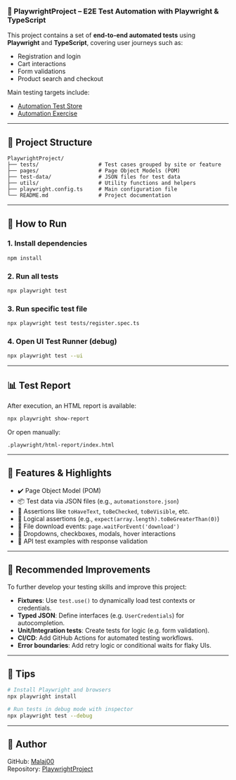 ### 🎯 PlaywrightProject – E2E Test Automation with Playwright & TypeScript

This project contains a set of **end-to-end automated tests** using **Playwright** and **TypeScript**, covering user journeys such as:

- Registration and login
- Cart interactions
- Form validations
- Product search and checkout

Main testing targets include:

- [Automation Test Store](https://automationteststore.com/)
- [Automation Exercise](https://automationexercise.com/)

---

## 📁 Project Structure

```
PlaywrightProject/
├── tests/                   # Test cases grouped by site or feature
├── pages/                   # Page Object Models (POM)
├── test-data/               # JSON files for test data
├── utils/                   # Utility functions and helpers
├── playwright.config.ts     # Main configuration file
└── README.md                # Project documentation
```

---

## 🚀 How to Run

### 1. Install dependencies

```bash
npm install
```

### 2. Run all tests

```bash
npx playwright test
```

### 3. Run specific test file

```bash
npx playwright test tests/register.spec.ts
```

### 4. Open UI Test Runner (debug)

```bash
npx playwright test --ui
```

---

## 📊 Test Report

After execution, an HTML report is available:

```bash
npx playwright show-report
```

Or open manually:

```
.playwright/html-report/index.html
```

---

## 🧰 Features & Highlights

- ✔️ Page Object Model (POM)
- 📦 Test data via JSON files (e.g., `automationstore.json`)
- 🎯 Assertions like `toHaveText`, `toBeChecked`, `toBeVisible`, etc.
- 🧠 Logical assertions (e.g., `expect(array.length).toBeGreaterThan(0)`)
- 🎯 File download events: `page.waitForEvent('download')`
- 🔽 Dropdowns, checkboxes, modals, hover interactions
- 🧪 API test examples with response validation

---

## 🔧 Recommended Improvements

To further develop your testing skills and improve this project:

- **Fixtures**: Use `test.use()` to dynamically load test contexts or credentials.
- **Typed JSON**: Define interfaces (e.g. `UserCredentials`) for autocompletion.
- **Unit/Integration tests**: Create tests for logic (e.g. form validation).
- **CI/CD**: Add GitHub Actions for automated testing workflows.
- **Error boundaries**: Add retry logic or conditional waits for flaky UIs.

---

## 📌 Tips

```bash
# Install Playwright and browsers
npx playwright install

# Run tests in debug mode with inspector
npx playwright test --debug
```

---

## 👤 Author

GitHub: [Malaj00](https://github.com/Malaj00)  
Repository: [PlaywrightProject](https://github.com/Malaj00/PlaywrightProject)

